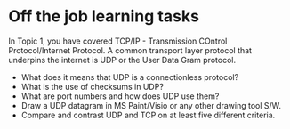 # Off the job learning tasks

In Topic 1, you have covered TCP/IP - Transmission COntrol Protocol/Internet Protocol.
A common transport layer protocol that underpins the internet is UDP or the User Data Gram protocol.

- What does it means that UDP is a connectionless protocol?
- What is the use of checksums in UDP?
- What are port numbers and how does UDP use them?
- Draw a UDP datagram in MS Paint/Visio or any other drawing tool S/W.
- Compare and contrast UDP and TCP on at least five different criteria.
